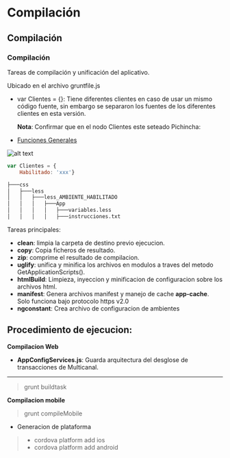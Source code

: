 
# Compilación
## Compilación
### Compilación
Tareas de compilación y unificación del aplicativo.

Ubicado en el archivo gruntfile.js

* var Clientes = {}: Tiene diferentes clientes en caso de usar un mismo código fuente, sin embargo se separaron los fuentes de los diferentes clientes en esta versión.

  **Nota**:  Confirmar que en el nodo Clientes este seteado Pichincha:

- [Funciones Generales](funcionesgenerales.md)


![alt text](images/easyBig.png)

```javascript
var Clientes = {
    Habilitado: 'xxx'}
```

```bash
├───css                     
│   ├───less      
│   │   ├───less_AMBIENTE_HABILITADO   
│   │   │   ├───App      
│   │   │   │   ├───variables.less   
│   │   │   │   ├───instrucciones.txt  
```
Tareas principales:
- **clean**: limpia la carpeta de destino previo ejecucion.
- **copy**: Copia ficheros de resultado.
- **zip**: comprime el resultado de compilacion.
- **uglify**: unifica y minifica los archivos en modulos a traves del metodo GetApplicationScripts().
- **htmlBuild**: Limpieza, inyeccion y minificacion de configuracion sobre los archivos html.
- **manifest**: Genera archivos manifest y manejo de cache **app-cache**. Solo funciona bajo protocolo https v2.0
- **ngconstant**: Crea archivo de configuracion de ambientes


## Procedimiento de ejecucion:

**Compilacion Web**
* **AppConfigServices.js**: Guarda arquitectura del desglose de transacciones de Multicanal.
---

> grunt buildtask

**Compilacion mobile**

> grunt compileMobile

*  Generacion de plataforma

> - cordova platform add ios
> - cordova platform add android
